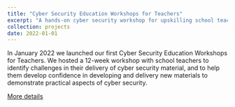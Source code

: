 ```yaml
---
title: "Cyber Security Education Workshops for Teachers"
excerpt: "A hands-on cyber security workshop for upskilling school teachers<br/><img src='/images/500x300.png'>"
collection: projects
date: 2022-01-01
---
```


In January 2022 we launched our first Cyber Security Education Workshops for Teachers. We hosted a 12-week workshop with school teachers to identify challenges in their delivery of cyber security material, and to help them develop confidence in developing and delivery new materials to demonstrate practical aspects of cyber security.

[More details](http://www.cems.uwe.ac.uk/~pa-legg/resources/teachers/)
